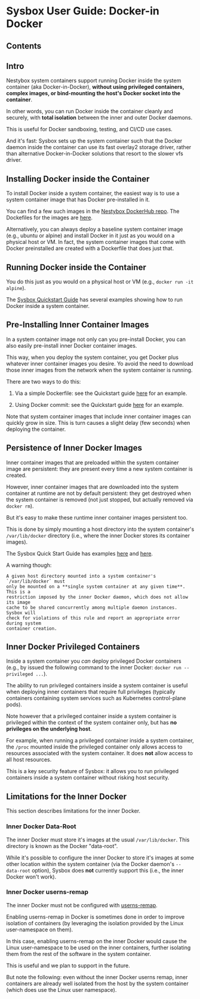 # Sysbox User Guide: Docker-in Docker

## Contents


## Intro

Nestybox system containers support running Docker inside the system container
(aka Docker-in-Docker), **without using privileged containers, complex images,
or bind-mounting the host's Docker socket into the container**.

In other words, you can run Docker inside the container cleanly and securely,
with **total isolation** between the inner and outer Docker daemons.

This is useful for Docker sandboxing, testing, and CI/CD use cases.

And it's fast: Sysbox sets up the system container such that the Docker daemon
inside the container can use its fast overlay2 storage driver, rather than
alternative Docker-in-Docker solutions that resort to the slower vfs driver.

## Installing Docker inside the Container

To install Docker inside a system container, the easiest way is to use a system
container image that has Docker pre-installed in it.

You can find a few such images in the [Nestybox DockerHub repo](https://hub.docker.com/r/nestybox). The
Dockefiles for the images are [here](../../dockerfiles).

Alternatively, you can always deploy a baseline system container image (e.g.,
ubuntu or alpine) and install Docker in it just as you would on a physical host
or VM. In fact, the system container images that come with Docker preinstalled
are created with a Dockerfile that does just that.

## Running Docker inside the Container

You do this just as you would on a physical host or VM (e.g., `docker run -it alpine`).

The [Sysbox Quickstart Guide](../quickstart.md) has several examples showing how
to run Docker inside a system container.

## Pre-Installing Inner Container Images

In a system container image not only can you pre-install Docker, you can also
easily pre-install inner Docker container images.

This way, when you deploy the system container, you get Docker plus whatever
inner container images you desire. Yo avoid the need to download those inner
images from the network when the system container is running.

There are two ways to do this:

1) Via a simple Dockerfile: see the Quickstart guide [here](../quickstart.md#building-a-system-container-that-includes-inner-container-images) for an example.

2) Using Docker commit: see the Quickstart guide [here](../quickstart.md#committing-a-system-container-that-includes-inner-container-images) for an example.


Note that system container images that include inner container images can
quickly grow in size. This is turn causes a slight delay (few seconds) when
deploying the container.

## Persistence of Inner Docker Images

Inner container images that are preloaded within the system container image are
persistent: they are present every time a new system container is created.

However, inner container images that are downloaded into the system container at
runtime are not by default persistent: they get destroyed when the system
container is removed (not just stopped, but actually removed via `docker rm`).

But it's easy to make these runtime inner container images persistent too.

This is done by simply mounting a host directory into the system container's
`/var/lib/docker` directory (i.e., where the inner Docker stores its container
images).

The Sysbox Quick Start Guide has examples [here](../quickstart.md#persistence-of-inner-container-images-with-docker-volumes)
and [here](../quickstart.md#persistence-of-inner-container-images-with-bind-mounts).

A warning though:

    A given host directory mounted into a system container's `/var/lib/docker` must
    only be mounted on a **single system container at any given time**. This is a
    restriction imposed by the inner Docker daemon, which does not allow its image
    cache to be shared concurrently among multiple daemon instances. Sysbox will
    check for violations of this rule and report an appropriate error during system
    container creation.

## Inner Docker Privileged Containers

Inside a system container you *can* deploy privileged Docker containers (e.g.,
by issued the following command to the inner Docker: `docker run --privileged ...`).

The ability to run privileged containers inside a system container is useful
when deploying inner containers that require full privileges (typically
containers containing system services such as Kubernetes control-plane pods).

Note however that a privileged container inside a system container is privileged
within the context of the system container only, but has **no privileges on the
underlying host**.

For example, when running a privileged container inside a system container, the
`/proc` mounted inside the privileged container only allows access to resources
associated with the system container. It does **not** allow access to all host
resources.

This is a key security feature of Sysbox: it allows you to run privileged
containers inside a system container without risking host security.

## Limitations for the Inner Docker

This section describes limitations for the inner Docker.

### Inner Docker Data-Root

The inner Docker must store it's images at the usual `/var/lib/docker`. This
directory is known as the Docker "data-root".

While it's possible to configure the inner Docker to store it's images at some
other location within the system container (via the Docker daemon's
`--data-root` option), Sysbox does **not** currently support this (i.e., the
inner Docker won't work).

### Inner Docker userns-remap

The inner Docker must not be configured with [userns-remap](https://docs.docker.com/engine/security/userns-remap/).

Enabling userns-remap in Docker is sometimes done in order to improve isolation
of containers (by leveraging the isolation provided by the Linux user-namespace
on them).

In this case, enabling userns-remap on the inner Docker would cause the Linux
user-namespace to be used on the inner containers, further isolating them from
the rest of the software in the system container.

This is useful and we plan to support in the future.

But note the following: even without the inner Docker userns remap, inner
containers are already well isolated from the host by the system container
(which does use the Linux user namespace).
